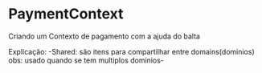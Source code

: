 # PaymentContext
Criando um Contexto de pagamento com a ajuda do balta


Explicação:
-Shared: são itens para compartilhar entre domains(dominios) obs: usado quando se tem multiplos dominios-


